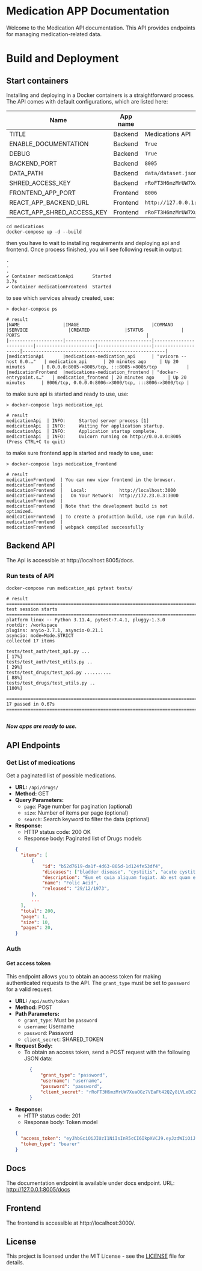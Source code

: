 # Medication APP Documentation
Welcome to the Medication API documentation. This API provides endpoints for managing medication-related data.

# Build and Deployment 

## Start containers

Installing and deploying in a Docker containers is a straightforward process.
The API comes with default configurations, which are listed here:

| Name                       | App name | Default Value                                                                                                                      |
|----------------------------|----------|------------------------------------------------------------------------------------------------------------------------------------|
| TITLE                      | Backend  | Medications API                                                                                                                    |
| ENABLE_DOCUMENTATION       | Backend  | `True`                                                                                                                             |
| DEBUG                      | Backend  | `True`                                                                                                                             |
| BACKEND_PORT               | Backend  | `8005`                                                                                                                             |
| DATA_PATH                  | Backend  | `data/dataset.json`                                                                                                                |
| SHRED_ACCESS_KEY           | Backend  | `rRoFT3H6mzMrUW7XuaOGz7VEaFt42QZy8LVLeBCZBEHskm983gmMfb7nJUwmZr2I5NwzyaVSE8DeMeDB8mgmRIwVMuyGPYAOINbUlAFlPNcTUzodQ5VCFpRNNtMJjn4x` |
| FRONTEND_APP_PORT          | Frontend | `8006`                                                                                                                             |
| REACT_APP_BACKEND_URL      | Frontend | `http://127.0.0.1:8005/`                                                                                                           |
| REACT_APP_SHRED_ACCESS_KEY | Frontend | `rRoFT3H6mzMrUW7XuaOGz7VEaFt42QZy8LVLeBCZBEHskm983gmMfb7nJUwmZr2I5NwzyaVSE8DeMeDB8mgmRIwVMuyGPYAOINbUlAFlPNcTUzodQ5VCFpRNNtMJjn4x` |


```shell
cd medications
docker-compose up -d --build
```

then you have to wait to installing requirements and deploying api and frontend. Once process finished, you will see following result in output:
```shell
.
.
.
✔ Container medicationApi       Started                                                                                                                                                                                       3.7s 
✔ Container medicationFrontend  Started      
```
to see which services already created, use:
```shell
> docker-compose ps

# result
|NAME                |IMAGE                           |COMMAND                  |SERVICE               |CREATED             |STATUS              | PORTS                                               |                    
|--------------------|--------------------------------|-------------------------|----------------------|--------------------|--------------------|-----------------------------------------------------|
|medicationApi       |medications-medication_api      | "uvicorn --host 0.0.…"   | medication_api      | 20 minutes ago     | Up 20 minutes      | 0.0.0.0:8005->8005/tcp, :::8005->8005/tcp           |
|medicationFrontend  |medications-medication_frontend | "docker-entrypoint.s…"   | medication_frontend | 20 minutes ago     | Up 20 minutes      | 8006/tcp, 0.0.0.0:8006->3000/tcp, :::8006->3000/tcp |

```
to make sure api is started and ready to use, use:
```shell
> docker-compose logs medication_api

# result
medicationApi  | INFO:     Started server process [1]
medicationApi  | INFO:     Waiting for application startup.
medicationApi  | INFO:     Application startup complete.
medicationApi  | INFO:     Uvicorn running on http://0.0.0.0:8005 (Press CTRL+C to quit)
```

to make sure frontend app is started and ready to use, use:
```shell
> docker-compose logs medication_frontend

# result
medicationFrontend  | You can now view frontend in the browser.
medicationFrontend  | 
medicationFrontend  |   Local:            http://localhost:3000
medicationFrontend  |   On Your Network:  http://172.23.0.3:3000
medicationFrontend  | 
medicationFrontend  | Note that the development build is not optimized.
medicationFrontend  | To create a production build, use npm run build.
medicationFrontend  | 
medicationFrontend  | webpack compiled successfully
```

## Backend API

The Api is accessible at http://localhost:8005/docs.

### Run tests of API

```shell
docker-compose run medication_api pytest tests/

# result
======================================================================================================= test session starts ========================================================================================================
platform linux -- Python 3.11.4, pytest-7.4.1, pluggy-1.3.0
rootdir: /workspace
plugins: anyio-3.7.1, asyncio-0.21.1
asyncio: mode=Mode.STRICT
collected 17 items                                                                                                                                                                                                                 

tests/test_auth/test_api.py ...                                                                                                                                                                                              [ 17%]
tests/test_auth/test_utils.py ..                                                                                                                                                                                             [ 29%]
tests/test_drugs/test_api.py ..........                                                                                                                                                                                      [ 88%]
tests/test_drugs/test_utils.py ..                                                                                                                                                                                            [100%]

======================================================================================================== 17 passed in 0.67s ========================================================================================================
```
##
#### *Now apps are ready to use.*

## API Endpoints

### Get List of medications

Get a paginated list of possible medications.

- **URL:** `/api/drugs/`
- **Method:** GET
- **Query Parameters:**
  - `page`: Page number for pagination (optional)
  - `size`: Number of items per page (optional)
  - `search`: Search keyword to filter the data (optional)
- **Response:**
  - HTTP status code: 200 OK
  - Response body: Paginated list of Drugs models
  ```json
  {
    "items": [
        {
            "id": "b52d7619-da1f-4d63-805d-1d124fe53df4",
            "diseases": ["bladder disease", "cystitis", "acute cystitis"],
            "description": "Eum et quia aliquam fugiat. Ab est quam esse. Quia quibusdam sunt temporibus repudiandae doloremque ea. Nisi eum aperiam modi tempora blanditiis hic iure mollitia ut.",
            "name": "Folic Acid",
            "released": "29/12/1973",
        },
        ...
    ],
    "total": 200,
    "page": 1,
    "size": 10,
    "pages": 20,
  }
  ```  

### Auth

#### Get access token
This endpoint allows you to obtain an access token for making authenticated requests to the API. The `grant_type` must be set to `password` for a valid request.

- **URL:** `/api/auth/token`
- **Method:** POST
- **Path Parameters:**
  - `grant_type`: Must be `password`
  - `username`: Username 
  - `password`: Password 
  - `client_secret`: SHARED_TOKEN
- **Request Body:**
  - To obtain an access token, send a POST request with the following JSON data:
    ```json
      {
          "grant_type": "password",
          "username": "username",
          "password": "password",
          "client_secret": "rRoFT3H6mzMrUW7XuaOGz7VEaFt42QZy8LVLeBCZBEHskm983gmMfb7nJUwmZr2I5NwzyaVSE8DeMeDB8mgmRIwVMuyGPYAOINbUlAFlPNcTUzodQ5VCFpRNNtMJjn4x",
      }
      ```
- **Response:**
  - HTTP status code: 201
  - Response body: Token model
  ```json
  {
    "access_token": "eyJhbGciOiJIUzI1NiIsInR5cCI6IkpXVCJ9.eyJzdWIiOiJhIiwiZXhwIjoxNjkzOTQyMTgxfQ.-ftneJbPNdoxwrddc-4KeuWMdg3BFcHawTVAFI7T6oA",
    "token_type": "bearer"
  }
  ```

## Docs
The documentation endpoint is available under docs endpoint.
URL: http://127.0.0.1:8005/docs

## Frontend
The frontend is accessible at http://localhost:3000/.

## License
This project is licensed under the MIT License - see the [LICENSE](LICENSE) file for details.
